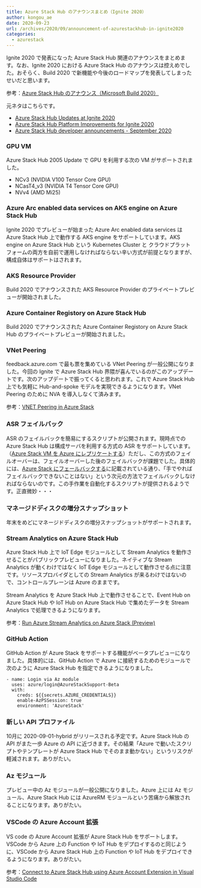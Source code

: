 ```yaml
---
title: Azure Stack Hub のアナウンスまとめ（Ignite 2020）
author: kongou_ae
date: 2020-09-23
url: /archives/2020/09/announcement-of-azurestackhub-in-ignite2020
categories:
  - azurestack
---
```


Ignite 2020 で発表になった Azure Stack Hub 関連のアナウンスをまとめます。なお、Ignite 2020 における Azure Stack Hub のアナウンスは控えめでした。おそらく、Build 2020 で新機能や今後のロードマップを発表してしまったせいだと思います。

参考：[Azure Stack Hub のアナウンス（Microsoft Build 2020）](https://blog.aimless.jp/archives/2020/05/announcement-of-azurestackhub-in-build2020)

元ネタはこちらです。

- [Azure Stack Hub Updates at Ignite 2020](https://techcommunity.microsoft.com/t5/azure-stack-blog/azure-stack-hub-updates-at-ignite-2020/ba-p/1684581?WT.mc_id=AZ-MVP-5003408)
- [Azure Stack Hub Platform Improvements for Ignite 2020](https://techcommunity.microsoft.com/t5/azure-stack-blog/azure-stack-hub-platform-improvements-for-ignite-2020/ba-p/1686217?WT.mc_id=AZ-MVP-5003408)
- [Azure Stack Hub developer announcements - September 2020](https://techcommunity.microsoft.com/t5/azure-stack-blog/azure-stack-hub-developer-announcements-september-2020/ba-p/1694726?WT.mc_id=AZ-MVP-5003408)

### GPU VM

Azure Stack Hub 2005 Update で GPU を利用する次の VM がサポートされました。

- NCv3 (NVIDIA V100 Tensor Core GPU)
- NCasT4_v3 (NVIDIA T4 Tensor Core GPU)
- NVv4 (AMD Mi25)

### Azure Arc enabled data services on AKS engine on Azure Stack Hub

Ignite 2020 でプレビューが始まった Azure Arc enabled data services は Azure Stack Hub 上で動作する AKS engine をサポートしています。AKS engine on Azure Stack Hub という Kubernetes  Cluster と クラウドプラットフォームの両方を自前で運用しなければならない辛い方式が前提となりますが、構成自体はサポートはされます。

### AKS Resource Provider

Build 2020 でアナウンスされた AKS Resource Provider のプライベートプレビューが開始されました。

### Azure Container Registory on Azure Stack Hub

Build 2020 でアナウンスされた Azure Container Registory on Azure Stack Hub  のプライベートプレビューが開始されました。

### VNet Peering

feedback.azure.com で最も票を集めている VNet Peering が一般公開になりました。今回の Ignite で Azure Stack Hub 界隈が喜んでいるのがこのアップデートです。次のアップデートで振ってくると思われます。これで Azure Stack Hub 上でも気軽に Hub-and-spoke モデルを実現できるようになります。VNet Peering のために NVA を導入しなくて済みます。

参考：[VNET Peering in Azure Stack](https://feedback.azure.com/forums/344565-azure-stack-hub/suggestions/19001737-vnet-peering-in-azure-stack)

### ASR フェイルバック

ASR のフェイルバックを簡易にするスクリプトが公開されます。現時点での Azure Stack Hub は構成サーバを利用する方式の ASR をサポートしています。（[Azure Stack VM を Azure にレプリケートする](https://docs.microsoft.com/ja-jp/azure/site-recovery/azure-stack-site-recovery#fail-over-and-fail-back?WT.mc_id=AZ-MVP-5003408)）ただし、この方式のフェイルオーバーは、フェイルオーバーした後のフェイルバックが課題でした。具体的には、[Azure Stack にフェールバックする](https://docs.microsoft.com/ja-jp/azure/site-recovery/azure-stack-site-recovery#fail-back-to-azure-stack?WT.mc_id=AZ-MVP-5003408)に記載されている通り、「手でやればフェイルバックできないことはない」という次元の方法でフェイルバックしなければならないのです。この手作業を自動化するスクリプトが提供されるようです。正直微妙・・・

### マネージドディスクの増分スナップショット

年末をめどにマネージドディスクの増分スナップショットがサポートされます。

### Stream Analytics on Azure Stack Hub

Azure Stack Hub 上で IoT Edge モジュールとして Stream Analytics を動作させることがパブリックプレビューになりました。ネイティブな Stream Analytics が動くわけではなく IoT Edge モジュールとして動作させる点に注意です。リソースプロバイダとしての Stream Analytics が来るわけではないので、コントロールプレーンは Azure のままです。

Stream Analytics を Azure Stack Hub 上で動作させることで、Event Hub on Azure Stack Hub や IoT Hub on Azure Stack Hub で集めたデータを Stream Analytics で処理できるようになります。

参考：[Run Azure Stream Analytics on Azure Stack (Preview)](https://docs.microsoft.com/en-us/azure/stream-analytics/on-azure-stack?WT.mc_id=AZ-MVP-5003408)

### GitHub Action

GitHub Action が Azure Stack をサポートする機能がベータプレビューになりました。具体的には、GitHub Action で Azure に接続するためのモジュールで次のように Azure Stack Hub を指定できるようになりました。

```
- name: Login via Az module
  uses: azure/login@AzureStackSupport-Beta
  with:
    creds: ${{secrets.AZURE_CREDENTIALS}}
    enable-AzPSSession: true 
    environment: 'AzureStack'
```

### 新しい API プロファイル

10月に 2020-09-01-hybrid がリリースされる予定です。Azure Stack Hub の API がまた一歩 Azure の API に近づきます。その結果「Azure で動いたスクリプトやテンプレートが Azure Stack Hub でそのまま動かない」というリスクが軽減されます。ありがたい。

### Az モジュール

プレビュー中の Az モジュールが一般公開になりました。Azure 上には Az モジュール、Azure Stack Hub には AzureRM モジュールという苦痛から解放されることになります。ありがたい。

### VSCode の Azure Account 拡張

VS code の Azure Account 拡張が Azure Stack Hub をサポートします。VSCode から Azure 上の Function や IoT Hub をデプロイするのと同じように、VSCode から Azure Stack Hub 上の Function や IoT Hub をデプロイできるようになります。ありがたい。

参考：[Connect to Azure Stack Hub using Azure Account Extension in Visual Studio Code](https://docs.microsoft.com/en-us/azure-stack/user/azure-stack-dev-start-vscode-azure?view=azs-2005&WT.mc_id=AZ-MVP-5003408)
